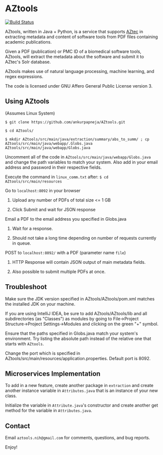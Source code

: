 # AZtools 

[![Build Status](https://travis-ci.org/dwyl/esta.svg?branch=master)](https://travis-ci.org/dwyl/esta)

AZtools, written in Java + Python, is a service that supports [AZtec](http://aztec.bio/) in extracting metadata and content of software tools from PDF files containing academic publications.

Given a PDF (publication) or PMC ID of a biomedical software tools, AZtools, will extract the metadata about the software and submit it to AZtec's Solr database.

AZtools makes use of natural language processing, machine learning, and regex expressions. 

The code is licensed under GNU Affero General Public License version 3.

## Using AZtools

(Assumes Linux System)

`$ git clone https://github.com/ankurpapneja/AZtools.git`

`$ cd AZtools/`

`$ mkdir AZtools/src/main/java/extraction/summary/abs_to_summ/ ; cp AZtools/src/main/java/webapp/.Globs.java AZtools/src/main/java/webapp/Globs.java`

Uncomment all of the code in `AZtools/src/main/java/webapp/Globs.java` and change the path variables to match your system. Also add in your email address and password in their respective fields.

Execute the command in `linux_comm.txt` after: `$ cd AZtools/src/main/resources`

Go to `localhost:8092` in your browser

1. Upload any number of PDFs of total size <= 1 GB

2. Click Submit and wait for JSON response

Email a PDF to the email address you specified in Globs.java

1. Wait for a response.

2. Should not take a long time depending on number of requests currently in queue.

POST to `localhost:8092/` with a PDF (parameter name `file`) 

1. HTTP Response will contain JSON output of main metadata fields.

2. Also possible to submit multiple PDFs at once.

## Troubleshoot

Make sure the JDK version specified in AZtools/AZtools/pom.xml matches the installed JDK on your machine.

If you are using IntelliJ IDEA, be sure to add AZtools/AZtools/lib and all subdirectories (as "Classes") as modules by going to File->Project Structure->Project Settings->Modules and clicking on the green "+" symbol.

Ensure that the paths specified in Globs.java match your system's environment. Try listing the absolute path instead of the relative one that starts with `AZtools`.

Change the port which is specified in AZtools/src/main/resources/application.properties. Default port is 8092.

## Microservices Implementation

To add in a new feature, create another package in `extraction` and create another instance variable in `Attributes.java` that is an instance of your new class.

Initialize the variable in `Attribute.java`'s constructor and create another get method for the variable in `Attributes.java`.

## Contact

Email `aztools.nih@gmail.com` for comments, questions, and bug reports.

Enjoy!

